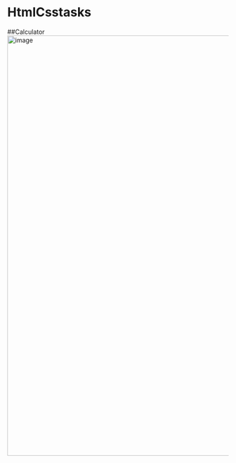 # HtmlCsstasks
##Calculator
<img width="1919" height="954" alt="image" src="https://github.com/user-attachments/assets/94b17c7c-cee1-4940-adab-e600d8b0361c" />
